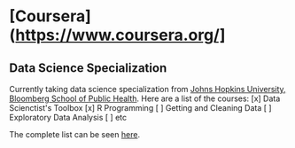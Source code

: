 # [Coursera](https://www.coursera.org/]
## Data Science Specialization

Currently taking data science specialization from [Johns Hopkins University, Bloomberg School of Public Health](https://www.coursera.org/jhu).
Here are a list of the courses:
[x] Data Scienctist's Toolbox
[x] R Programming
[ ] Getting and Cleaning Data
[ ] Exploratory Data Analysis
[ ] etc

The complete list can be seen [here](https://d396qusza40orc.cloudfront.net/rprog/doc/JHDSS_CourseDependencies.pdf).
